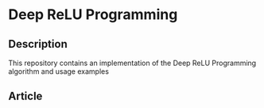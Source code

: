 # Deep ReLU Programming
## Description
This repository contains an implementation of the Deep ReLU Programming algorithm and usage examples
## Article

